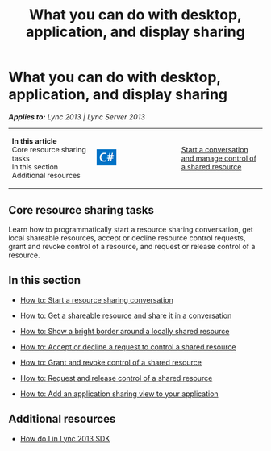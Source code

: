 ﻿---
title: What you can do with desktop, application, and display sharing
TOCTitle: Desktop, application, and display sharing
ms:assetid: 3e2f3277-1a31-453c-b18c-ef2ac14a596c
ms:mtpsurl: https://msdn.microsoft.com/en-us/library/JJ937306(v=office.15)
ms:contentKeyID: 50877136
ms.date: 07/24/2014
mtps_version: v=office.15
---

# What you can do with desktop, application, and display sharing


_**Applies to:** Lync 2013 | Lync Server 2013_

<table>
<colgroup>
<col style="width: 33%" />
<col style="width: 33%" />
<col style="width: 33%" />
</colgroup>
<tbody>
<tr class="odd">
<td><p><strong>In this article</strong><br />
Core resource sharing tasks<br />
In this section<br />
Additional resources</p></td>
<td><p><img src="images/JJ937288.mod_icon_CodeGallery(Office.15).png" title="Code samples" alt="Code samples" /></p></td>
<td><p><a href="http://code.msdn.microsoft.com/lync-2013-start-a-927aa595">Start a conversation and manage control of a shared resource</a><br />
</p></td>
</tr>
</tbody>
</table>


## Core resource sharing tasks

Learn how to programmatically start a resource sharing conversation, get local shareable resources, accept or decline resource control requests, grant and revoke control of a resource, and request or release control of a resource.

## In this section

  - [How to: Start a resource sharing conversation](how-to-start-a-resource-sharing-conversation.md)

  - [How to: Get a shareable resource and share it in a conversation](how-to-get-a-shareable-resource-and-share-it-in-a-conversation.md)

  - [How to: Show a bright border around a locally shared resource](how-to-show-a-bright-border-around-a-locally-shared-resource.md)

  - [How to: Accept or decline a request to control a shared resource](how-to-accept-or-decline-a-request-to-control-a-shared-resource.md)

  - [How to: Grant and revoke control of a shared resource](how-to-grant-and-revoke-control-of-a-shared-resource.md)

  - [How to: Request and release control of a shared resource](how-to-request-and-release-control-of-a-shared-resource.md)

  - [How to: Add an application sharing view to your application](how-to-add-an-application-sharing-view-to-your-application.md)

## Additional resources

  - [How do I in Lync 2013 SDK](how-do-i-in-lync-2013-sdk.md)

